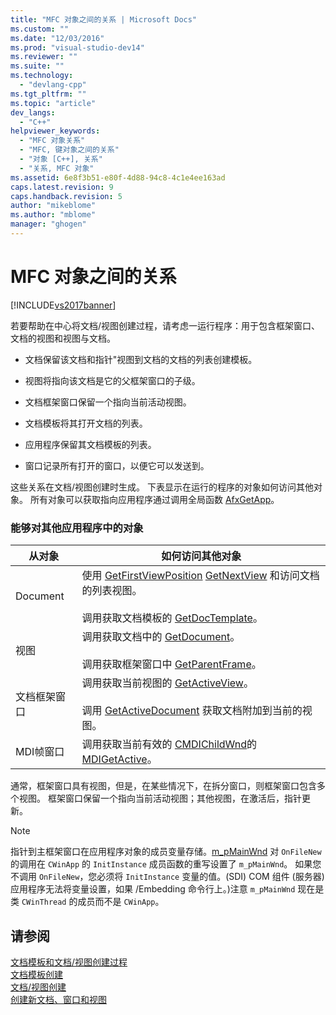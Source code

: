 ```yaml
---
title: "MFC 对象之间的关系 | Microsoft Docs"
ms.custom: ""
ms.date: "12/03/2016"
ms.prod: "visual-studio-dev14"
ms.reviewer: ""
ms.suite: ""
ms.technology: 
  - "devlang-cpp"
ms.tgt_pltfrm: ""
ms.topic: "article"
dev_langs: 
  - "C++"
helpviewer_keywords: 
  - "MFC 对象关系"
  - "MFC, 键对象之间的关系"
  - "对象 [C++], 关系"
  - "关系, MFC 对象"
ms.assetid: 6e8f3b51-e80f-4d88-94c8-4c1e4ee163ad
caps.latest.revision: 9
caps.handback.revision: 5
author: "mikeblome"
ms.author: "mblome"
manager: "ghogen"
---
```

# MFC 对象之间的关系
[!INCLUDE[vs2017banner](../assembler/inline/includes/vs2017banner.md)]

若要帮助在中心将文档\/视图创建过程，请考虑一运行程序：用于包含框架窗口、文档的视图和视图与文档。  
  
-   文档保留该文档和指针"视图到文档的文档的列表创建模板。  
  
-   视图将指向该文档是它的父框架窗口的子级。  
  
-   文档框架窗口保留一个指向当前活动视图。  
  
-   文档模板将其打开文档的列表。  
  
-   应用程序保留其文档模板的列表。  
  
-   窗口记录所有打开的窗口，以便它可以发送到。  
  
 这些关系在文档\/视图创建时生成。  下表显示在运行的程序的对象如何访问其他对象。  所有对象可以获取指向应用程序通过调用全局函数 [AfxGetApp](../Topic/AfxGetApp.md)。  
  
### 能够对其他应用程序中的对象  
  
|从对象|如何访问其他对象|  
|---------|--------------|  
|Document|使用 [GetFirstViewPosition](../Topic/CDocument::GetFirstViewPosition.md) [GetNextView](../Topic/CDocument::GetNextView.md) 和访问文档的列表视图。<br /><br /> 调用获取文档模板的 [GetDocTemplate](../Topic/CDocument::GetDocTemplate.md)。|  
|视图|调用获取文档中的 [GetDocument](../Topic/CView::GetDocument.md)。<br /><br /> 调用获取框架窗口中 [GetParentFrame](../Topic/CWnd::GetParentFrame.md)。|  
|文档框架窗口|调用获取当前视图的 [GetActiveView](../Topic/CFrameWnd::GetActiveView.md)。<br /><br /> 调用 [GetActiveDocument](../Topic/CFrameWnd::GetActiveDocument.md) 获取文档附加到当前的视图。|  
|MDI帧窗口|调用获取当前有效的 [CMDIChildWnd](../mfc/reference/cmdichildwnd-class.md)的 [MDIGetActive](../Topic/CMDIFrameWnd::MDIGetActive.md)。|  
  
 通常，框架窗口具有视图，但是，在某些情况下，在拆分窗口，则框架窗口包含多个视图。  框架窗口保留一个指向当前活动视图；其他视图，在激活后，指针更新。  
  
> [!NOTE]
>  指针到主框架窗口在应用程序对象的成员变量存储。[m\_pMainWnd](../Topic/CWinThread::m_pMainWnd.md) 对 `OnFileNew` 的调用在 `CWinApp` 的 `InitInstance` 成员函数的重写设置了 `m_pMainWnd`。  如果您不调用 `OnFileNew`，您必须将 `InitInstance` 变量的值。\(SDI\) COM 组件 \(服务器\) 应用程序无法将变量设置，如果 \/Embedding 命令行上。\)注意 `m_pMainWnd` 现在是类 `CWinThread` 的成员而不是 `CWinApp`。  
  
## 请参阅  
 [文档模板和文档\/视图创建过程](../mfc/document-templates-and-the-document-view-creation-process.md)   
 [文档模板创建](../mfc/document-template-creation.md)   
 [文档\/视图创建](../mfc/document-view-creation.md)   
 [创建新文档、窗口和视图](../mfc/creating-new-documents-windows-and-views.md)